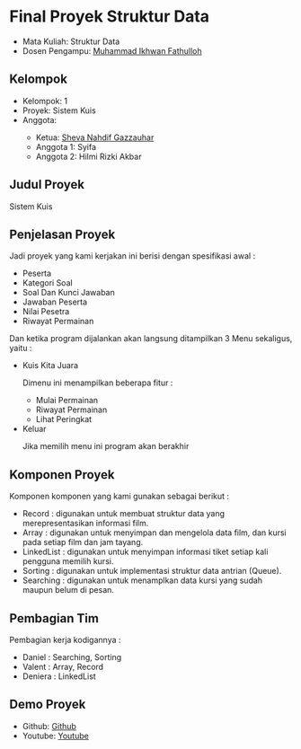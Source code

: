 # Final Proyek Struktur Data
<ul>
  <li>Mata Kuliah: Struktur Data</li>
  <li>Dosen Pengampu: <a href="https://github.com/Muhammad-Ikhwan-Fathulloh">Muhammad Ikhwan Fathulloh</a></li>
</ul>

## Kelompok
<ul>
  <li>Kelompok: 1</li>
  <li>Proyek: Sistem Kuis</li>
  <li>Anggota:</li>
  <ul>
    <li>Ketua: <a href="https://github.com/nadhifsheva">Sheva Nahdif Gazzauhar</a></li>
    <li>Anggota 1: Syifa </a></li>
    <li>Anggota 2: Hilmi Rizki Akbar</a></li>
  </ul>
</ul>

## Judul Proyek
<p>Sistem Kuis</p>

## Penjelasan Proyek
<p>Jadi proyek yang kami kerjakan ini berisi dengan spesifikasi awal : </p>
<ul>
  <li>Peserta</li>
  <li>Kategori Soal</li>
  <li>Soal Dan Kunci Jawaban</li>
  <li>Jawaban Peserta</li>
  <li>Nilai Pesetra</li>
  <li>Riwayat Permainan</li>
</ul>

<p>Dan ketika program dijalankan akan langsung ditampilkan 3 Menu sekaligus, yaitu :</p>
<ul>
  <li>Kuis Kita Juara</li>
  <p>Dimenu ini menampilkan beberapa fitur : </p>
  <ul>
    <li>Mulai Permainan</li>
    <li>Riwayat Permainan</li>
    <li>Lihat Peringkat</li>
  </ul>
  <li>Keluar</li>
  <p>Jika memilih menu ini program akan berakhir</p>
</ul>

## Komponen Proyek
<p>Komponen komponen yang kami gunakan sebagai berikut :</p>
<ul>
  <li>Record : digunakan untuk membuat struktur data yang merepresentasikan informasi film.</li>
  <li>Array : digunakan untuk menyimpan dan mengelola data film, dan kursi pada setiap film dan jam tayang.</li>
  <li>LinkedList : digunakan untuk menyimpan informasi tiket setiap kali pengguna memilih kursi.</li>
  <li>Sorting : digunakan untuk implementasi struktur data antrian (Queue). </li>
  <li>Searching : digunakan untuk menamplkan data kursi yang sudah maupun belum di pesan.</li>
</ul>

## Pembagian Tim
<p>Pembagian kerja kodigannya : </p>
<ul>
  <li>Daniel : Searching, Sorting</li>
  <li>Valent : Array, Record</li>
  <li>Deniera : LinkedList</li>
</ul>

## Demo Proyek
<ul>
  <li>Github: <a href="https://github.com/danzwel/FinalProyekSturkturData-Bioskop-/tree/main/src/strukturdata_bioskop">Github</a></li>
  <li>Youtube: <a href="">Youtube</a></li>
</ul>

